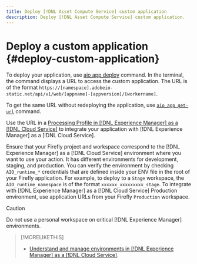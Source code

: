 ```yaml
---
title: Deploy [!DNL Asset Compute Service] custom application
description: Deploy [!DNL Asset Compute Service] custom application.
---
```


# Deploy a custom application {#deploy-custom-application}

To deploy your application, use [aio app deploy](https://github.com/adobe/aio-cli#aio-appdeploy) command. In the terminal, the command displays a URL to access the custom application. The URL is of the format `https://[namespace].adobeio-static.net/api/v1/web/[appname]-[appversion]/[workername]`.

To get the same URL without redeploying the application, use [`aio app get-url`](https://github.com/adobe/aio-cli#aio-appget-url-action) command.

Use the URL in a [Processing Profile in [!DNL Experience Manager] as a [!DNL Cloud Service]](https://experienceleague.adobe.com/docs/experience-manager-cloud-service/assets/manage/asset-microservices-configure-and-use.html) to integrate your application with [!DNL Experience Manager] as a [!DNL Cloud Service].

Ensure that your Firefly project and workspace correspond to the [!DNL Experience Manager] as a [!DNL Cloud Service] environment where you want to use your action. It has different environments for development, staging, and production. You can verify the environment by checking `AIO_runtime_*` credentials that are defined inside your ENV file in the root of your Firefly application. For example, to deploy to a `Stage` workspace, the `AIO_runtime_namespace` is of the format `xxxxxx_xxxxxxxxx_stage`. To integrate with [!DNL Experience Manager] as a [!DNL Cloud Service] Production environment, use application URLs from your Firefly `Production` workspace.

>[!CAUTION]
>
>Do not use a personal workspace on critical [!DNL Experience Manager] environments.

>[!MORELIKETHIS]
>
>* [Understand and manage environments in [!DNL Experience Manager] as a [!DNL Cloud Service]](https://experienceleague.adobe.com/docs/experience-manager-cloud-service/implementing/using-cloud-manager/manage-environments.html).
